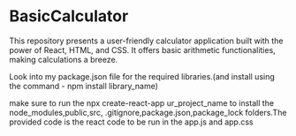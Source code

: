 # BasicCalculator
This repository presents a user-friendly calculator application built with the power of React, HTML, and CSS. It offers basic arithmetic functionalities, making calculations a breeze.


Look into my package.json file for the required libraries.(and install using the command - 
npm install library_name)

make sure to run the npx create-react-app ur_project_name to install the node_modules,public,src, 
.gitignore,package.json,package_lock folders.The provided code is the react code to be run in the app.js and app.css